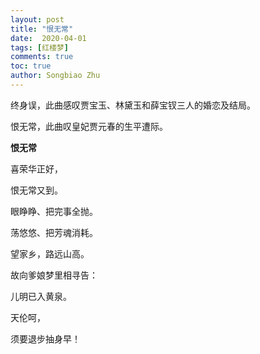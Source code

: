 ```yaml
---
layout: post
title: "恨无常"
date:  2020-04-01
tags: [红楼梦]
comments: true
toc: true
author: Songbiao Zhu
---
```


终身误，此曲感叹贾宝玉、林黛玉和薛宝钗三人的婚恋及结局。

恨无常，此曲叹皇妃贾元春的生平遭际。



<!-- more -->



**恨无常**



喜荣华正好，

恨无常又到。

眼睁睁、把完事全抛。

荡悠悠、把芳魂消耗。

望家乡，路远山高。

故向爹娘梦里相寻告：

儿明已入黄泉。

天伦呵，

须要退步抽身早！
